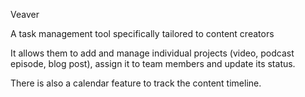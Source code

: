 Veaver

A task management tool specifically tailored to content creators

It allows them to add and manage individual projects (video, podcast episode, blog post), assign it to team members and update its status. 

There is also a calendar feature to track the content timeline.
